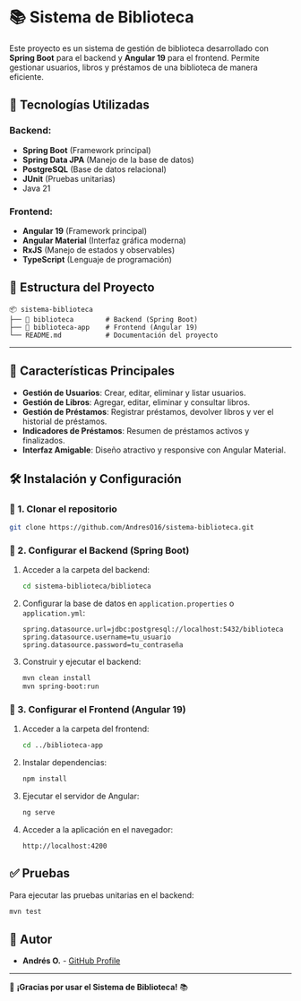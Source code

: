 # 📚 Sistema de Biblioteca

Este proyecto es un sistema de gestión de biblioteca desarrollado con **Spring Boot** para el backend y **Angular 19** para el frontend. Permite gestionar usuarios, libros y préstamos de una biblioteca de manera eficiente.

## 🚀 Tecnologías Utilizadas

### Backend:

- **Spring Boot** (Framework principal)
- **Spring Data JPA** (Manejo de la base de datos)
- **PostgreSQL** (Base de datos relacional)
- **JUnit** (Pruebas unitarias)
- Java 21

### Frontend:

- **Angular 19** (Framework principal)
- **Angular Material** (Interfaz gráfica moderna)
- **RxJS** (Manejo de estados y observables)
- **TypeScript** (Lenguaje de programación)

## 📂 Estructura del Proyecto

```
📦 sistema-biblioteca
├── 📁 biblioteca        # Backend (Spring Boot)
├── 📁 biblioteca-app    # Frontend (Angular 19)
└── README.md           # Documentación del proyecto
```

---

## 🎯 Características Principales

- **Gestión de Usuarios**: Crear, editar, eliminar y listar usuarios.
- **Gestión de Libros**: Agregar, editar, eliminar y consultar libros.
- **Gestión de Préstamos**: Registrar préstamos, devolver libros y ver el historial de préstamos.
- **Indicadores de Préstamos**: Resumen de préstamos activos y finalizados.
- **Interfaz Amigable**: Diseño atractivo y responsive con Angular Material.

## 🛠️ Instalación y Configuración

### 🔹 1. Clonar el repositorio

```bash
git clone https://github.com/AndresO16/sistema-biblioteca.git
```

### 🔹 2. Configurar el Backend (Spring Boot)

1. Acceder a la carpeta del backend:
   ```bash
   cd sistema-biblioteca/biblioteca
   ```
2. Configurar la base de datos en `application.properties` o `application.yml`:
   ```properties
   spring.datasource.url=jdbc:postgresql://localhost:5432/biblioteca
   spring.datasource.username=tu_usuario
   spring.datasource.password=tu_contraseña
   ```
3. Construir y ejecutar el backend:
   ```bash
   mvn clean install
   mvn spring-boot:run
   ```

### 🔹 3. Configurar el Frontend (Angular 19)

1. Acceder a la carpeta del frontend:
   ```bash
   cd ../biblioteca-app
   ```
2. Instalar dependencias:
   ```bash
   npm install
   ```
3. Ejecutar el servidor de Angular:
   ```bash
   ng serve
   ```
4. Acceder a la aplicación en el navegador:
   ```
   http://localhost:4200
   ```
   
## ✅ Pruebas

Para ejecutar las pruebas unitarias en el backend:

```bash
mvn test
```

## 📌 Autor

- **Andrés O.** - [GitHub Profile](https://github.com/AndresO16)

---

🎉 **¡Gracias por usar el Sistema de Biblioteca!** 📚

